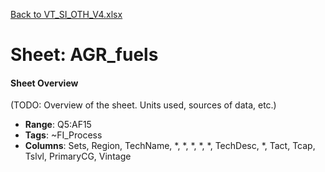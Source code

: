 [Back to VT_SI_OTH_V4.xlsx](README.md)

# Sheet: AGR_fuels

#### Sheet Overview

(TODO: Overview of the sheet. Units used, sources of data, etc.)

- **Range**: Q5:AF15
- **Tags**: ~FI_Process
- **Columns**: Sets, Region, TechName, *, *, *, *, *, TechDesc, *, Tact, Tcap, Tslvl, PrimaryCG, Vintage

